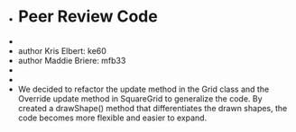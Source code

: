 + # Peer Review Code
+
+ author Kris Elbert: ke60
+ author Maddie Briere: mfb33
+
+
+ We decided to refactor the update method in the Grid class and the Override update method in SquareGrid to generalize the code. By created a drawShape() method that differentiates the drawn shapes, the code becomes more flexible and easier to expand.
